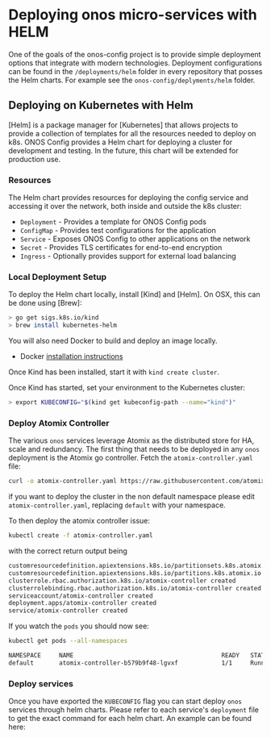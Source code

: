 # Deploying onos micro-services with HELM

One of the goals of the onos-config project is to provide simple deployment options
that integrate with modern technologies. Deployment configurations can be found in
the `/deployments/helm` folder in every repository that posses the Helm charts. 
For example see the `onos-config/deplyments/helm` folder.

## Deploying on Kubernetes with Helm

[Helm] is a package manager for [Kubernetes] that allows projects to provide a
collection of templates for all the resources needed to deploy on k8s. ONOS Config
provides a Helm chart for deploying a cluster for development and testing. In the
future, this chart will be extended for production use.

### Resources

The Helm chart provides resources for deploying the config service and accessing
it over the network, both inside and outside the k8s cluster:
* `Deployment` - Provides a template for ONOS Config pods
* `ConfigMap` - Provides test configurations for the application
* `Service` - Exposes ONOS Config to other applications on the network
* `Secret` - Provides TLS certificates for end-to-end encryption
* `Ingress` - Optionally provides support for external load balancing

### Local Deployment Setup

To deploy the Helm chart locally, install [Kind] and [Helm]. On OSX, this can be done
using [Brew]:

```bash
> go get sigs.k8s.io/kind
> brew install kubernetes-helm
```

You will also need Docker to build and deploy an image locally.
* Docker [installation instructions](https://docs.docker.com/v17.12/install/)


Once Kind has been installed, start it with `kind create cluster`. 

Once Kind has started, set your  environment to the Kubernetes cluster:

```bash
> export KUBECONFIG="$(kind get kubeconfig-path --name="kind")"
```
### Deploy Atomix Controller

The various `onos` services leverage Atomix as the distributed store for HA, scale and redundancy.
The first thing that needs to be deployed in any `onos` deployment is the Atomix go controller.
Fetch the `atomix-controller.yaml` file:
```bash
curl -o atomix-controller.yaml https://raw.githubusercontent.com/atomix/atomix-k8s-controller/master/deploy/atomix-controller.yaml
```
if you want to deploy the cluster in the non default namespace please edit `atomix-controller.yaml`, replacing `default`
with your namespace.

To then deploy the atomix controller issue:
```bash
kubectl create -f atomix-controller.yaml
```
with the correct return output being 
```bash
customresourcedefinition.apiextensions.k8s.io/partitionsets.k8s.atomix.io created
customresourcedefinition.apiextensions.k8s.io/partitions.k8s.atomix.io created
clusterrole.rbac.authorization.k8s.io/atomix-controller created
clusterrolebinding.rbac.authorization.k8s.io/atomix-controller created
serviceaccount/atomix-controller created
deployment.apps/atomix-controller created
service/atomix-controller created
```
If you watch the `pods` you should now see:
```bash
kubectl get pods --all-namespaces

NAMESPACE     NAME                                         READY   STATUS    RESTARTS   AGE
default       atomix-controller-b579b9f48-lgvxf            1/1     Running   0          152m
```

### Deploy services

Once you have exported the `KUBECONFIG` flag you can start deploy `onos` services through helm charts.
Please refer to each service's `deployment` file to get the exact command for each helm chart.
An example can be found here:

